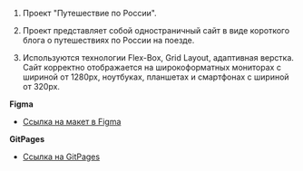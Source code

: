 1) Проект "Путешествие по России".

2) Проект представляет собой одностраничный сайт в виде
короткого блога о путешествиях по России на поезде.

3) Используются технологии Flex-Box, Grid Layout, адаптивная верстка.
Сайт корректно отображается на широкоформатных мониторах с шириной от 1280px, ноутбуках,
планшетах и смартфонах с шириной от 320px.



**Figma**

* [Ссылка на макет в Figma](https://www.figma.com/file/5S2WSbEFL6awjVWJ0NWL8Q/Sprint-3_-Russia-_-desktop-mobile?node-id=28503%3A0)

**GitPages**

* [Ссылка на GitPages](https://agentx477.github.io/russian-travel/)